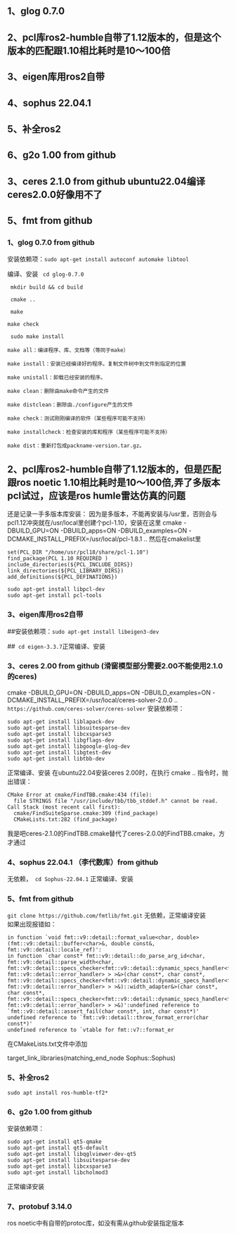 ## 1、glog 0.7.0
## 2、pcl库ros2-humble自带了1.12版本的，但是这个版本的匹配跟1.10相比耗时是10～100倍
## 3、eigen库用ros2自带
## 4、sophus 22.04.1
## 5、补全ros2
## 6、g2o 1.00 from github
## 3、ceres 2.1.0 from github ubuntu22.04编译ceres2.0.0好像用不了
## 5、fmt from github

### 1、glog 0.7.0 from github
安装依赖项：`` sudo apt-get install autoconf automake libtool ``

编译、安装
`` cd glog-0.7.0``

`` mkdir build && cd build``

`` cmake ..``

`` make``

``make check``

`` sudo make install``
```
make all：编译程序、库、文档等（等同于make）

make install：安装已经编译好的程序。复制文件树中到文件到指定的位置

make unistall：卸载已经安装的程序。

make clean：删除由make命令产生的文件

make distclean：删除由./configure产生的文件

make check：测试刚刚编译的软件（某些程序可能不支持）

make installcheck：检查安装的库和程序（某些程序可能不支持）

make dist：重新打包成packname-version.tar.gz。
```

## 2、pcl库ros2-humble自带了1.12版本的，但是匹配跟ros noetic 1.10相比耗时是10～100倍,弄了多版本pcl试过，应该是ros humle雷达仿真的问题

还是记录一手多版本库安装：
因为是多版本，不能再安装与/usr里，否则会与pcl1.12冲突就在/usr/local里创建个pcl-1.10，安装在这里
cmake -DBUILD_GPU=ON -DBUILD_apps=ON -DBUILD_examples=ON       -DCMAKE_INSTALL_PREFIX=/usr/local/pcl-1.8.1 ..
然后在cmakelist里
```
set(PCL_DIR "/home/usr/pcl18/share/pcl-1.10")
find_package(PCL 1.10 REQUIRED )
include_directories(${PCL_INCLUDE_DIRS})
link_directories(${PCL_LIBRARY_DIRS})
add_definitions(${PCL_DEFINATIONS})

```
```
sudo apt-get install libpcl-dev
sudo apt-get install pcl-tools
```

### 3、eigen库用ros2自带
##安装依赖项：``sudo apt-get install libeigen3-dev``

##`` cd eigen-3.3.7``正常编译、安装

### 3、ceres 2.00 from github (滑窗模型部分需要2.00不能使用2.1.0的ceres)
cmake -DBUILD_GPU=ON -DBUILD_apps=ON -DBUILD_examples=ON -DCMAKE_INSTALL_PREFIX=/usr/local/ceres-solver-2.0.0 ..
``https://github.com/ceres-solver/ceres-solver``
安装依赖项：
```
sudo apt-get install liblapack-dev
sudo apt-get install libsuitesparse-dev
sudo apt-get install libcxsparse3
sudo apt-get install libgflags-dev
sudo apt-get install libgoogle-glog-dev
sudo apt-get install libgtest-dev
sudo apt-get install libtbb-dev

```

正常编译、安装
在ubuntu22.04安装ceres 2.00时，在执行 cmake .. 指令时，抛出错误：
```
CMake Error at cmake/FindTBB.cmake:434 (file):
  file STRINGS file "/usr/include/tbb/tbb_stddef.h" cannot be read.
Call Stack (most recent call first):
  cmake/FindSuiteSparse.cmake:309 (find_package)
  CMakeLists.txt:282 (find_package)
```       
我是吧ceres-2.1.0的FindTBB.cmake替代了ceres-2.0.0的FindTBB.cmake，方才通过

### 4、sophus 22.04.1 （李代数库）from github
无依赖，`` cd Sophus-22.04.1`` 正常编译、安装

### 5、fmt from github
``git clone https://github.com/fmtlib/fmt.git``
无依赖，正常编译安装    
如果出现报错如：
```
in function `void fmt::v9::detail::format_value<char, double>(fmt::v9::detail::buffer<char>&, double const&, fmt::v9::detail::locale_ref)':
in function `char const* fmt::v9::detail::do_parse_arg_id<char, fmt::v9::detail::parse_width<char, fmt::v9::detail::specs_checker<fmt::v9::detail::dynamic_specs_handler<fmt::v9::basic_format_parse_context<char, fmt::v9::detail::error_handler> > >&>(char const*, char const*, fmt::v9::detail::specs_checker<fmt::v9::detail::dynamic_specs_handler<fmt::v9::basic_format_parse_context<char, fmt::v9::detail::error_handler> > >&)::width_adapter&>(char const*, char const*, fmt::v9::detail::specs_checker<fmt::v9::detail::dynamic_specs_handler<fmt::v9::basic_format_parse_context<char, fmt::v9::detail::error_handler> > >&)':undefined reference to `fmt::v9::detail::assert_fail(char const*, int, char const*)'
undefined reference to `fmt::v9::detail::throw_format_error(char const*)'
undefined reference to `vtable for fmt::v7::format_er
```

在CMakeLists.txt文件中添加

target_link_libraries(matching_end_node Sophus::Sophus)

### 5、补全ros2
``sudo apt install ros-humble-tf2* ``



### 6、g2o 1.00 from github
安装依赖项：
```
sudo apt-get install qt5-qmake
sudo apt-get install qt5-default
sudo apt-get install libqglviewer-dev-qt5
sudo apt-get install libsuitesparse-dev
sudo apt-get install libcxsparse3
sudo apt-get install libcholmod3
```
正常编译安装
### 7、protobuf 3.14.0
ros noetic中有自带的protoc库，如没有需从github安装指定版本
